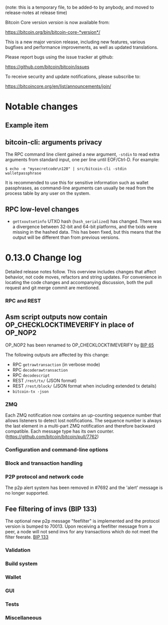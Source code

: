 (note: this is a temporary file, to be added-to by anybody, and moved to
release-notes at release time)

Bitcoin Core version *version* is now available from:

  <https://bitcoin.org/bin/bitcoin-core-*version*/>

This is a new major version release, including new features, various bugfixes
and performance improvements, as well as updated translations.

Please report bugs using the issue tracker at github:

  <https://github.com/bitcoin/bitcoin/issues>

To receive security and update notifications, please subscribe to:

  <https://bitcoincore.org/en/list/announcements/join/>

Notable changes
===============

Example item
----------------


bitcoin-cli: arguments privacy
--------------------------------

The RPC command line client gained a new argument, `-stdin`
to read extra arguments from standard input, one per line until EOF/Ctrl-D.
For example:

    $ echo -e "mysecretcode\n120" | src/bitcoin-cli -stdin walletpassphrase

It is recommended to use this for sensitive information such as wallet
passphrases, as command-line arguments can usually be read from the process
table by any user on the system.

RPC low-level changes
----------------------

- `gettxoutsetinfo` UTXO hash (`hash_serialized`) has changed. There was a divergence between
  32-bit and 64-bit platforms, and the txids were missing in the hashed data. This has been
  fixed, but this means that the output will be different than from previous versions.

0.13.0 Change log
=================

Detailed release notes follow. This overview includes changes that affect
behavior, not code moves, refactors and string updates. For convenience in locating
the code changes and accompanying discussion, both the pull request and
git merge commit are mentioned.

### RPC and REST

Asm script outputs now contain OP_CHECKLOCKTIMEVERIFY in place of OP_NOP2
-------------------------------------------------------------------------

OP_NOP2 has been renamed to OP_CHECKLOCKTIMEVERIFY by [BIP 
65](https://github.com/bitcoin/bips/blob/master/bip-0065.mediawiki)

The following outputs are affected by this change:
- RPC `getrawtransaction` (in verbose mode)
- RPC `decoderawtransaction`
- RPC `decodescript`
- REST `/rest/tx/` (JSON format)
- REST `/rest/block/` (JSON format when including extended tx details)
- `bitcoin-tx -json`

### ZMQ

Each ZMQ notification now contains an up-counting sequence number that allows
listeners to detect lost notifications.
The sequence number is always the last element in a multi-part ZMQ notification and
therefore backward compatible.
Each message type has its own counter.
(https://github.com/bitcoin/bitcoin/pull/7762)

### Configuration and command-line options

### Block and transaction handling

### P2P protocol and network code

The p2p alert system has been removed in #7692 and the 'alert' message is no longer supported.


Fee filtering of invs (BIP 133)
------------------------------------

The optional new p2p message "feefilter" is implemented and the protocol
version is bumped to 70013. Upon receiving a feefilter message from a peer,
a node will not send invs for any transactions which do not meet the filter
feerate. [BIP 133](https://github.com/bitcoin/bips/blob/master/bip-0133.mediawiki)

### Validation

### Build system

### Wallet

### GUI

### Tests

### Miscellaneous

